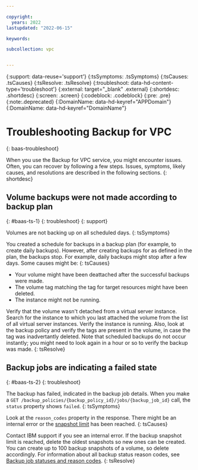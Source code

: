```yaml
---

copyright:
  years: 2022
lastupdated: "2022-06-15"

keywords:

subcollection: vpc


---
```


{:support: data-reuse='support'}
{:tsSymptoms: .tsSymptoms}
{:tsCauses: .tsCauses}
{:tsResolve: .tsResolve}
{:troubleshoot: data-hd-content-type='troubleshoot'}
{:external: target="_blank" .external}
{:shortdesc: .shortdesc}
{:screen: .screen}
{:codeblock: .codeblock}
{:pre: .pre}
{:note:.deprecated}
{:DomainName: data-hd-keyref="APPDomain"}
{:DomainName: data-hd-keyref="DomainName"}

# Troubleshooting Backup for VPC
{: baas-troubleshoot}

When you use the Backup for VPC service, you might encounter issues. Often, you can recover by following a few steps. Issues, symptoms, likely causes, and resolutions are described in the following sections.
{: shortdesc}

## Volume backups were not made according to backup plan
{: #baas-ts-1}
{: troubleshoot}
{: support}

Volumes are not backing up on all scheduled days.
{: tsSymptoms}

You created a schedule for backups in a backup plan (for example, to create daily backups). However, after creating backups for as defined in the plan, the backups stop. For example, daily backups might stop after a few days. Some causes might be:
{: tsCauses}

* Your volume might have been deattached after the successful backups were made.
* The volume tag matching the tag for target resources might have been deleted.
* The instance might not be running.

Verify that the volume wasn't detached from a virtual server instance. Search for the instance to which you last attached the volume from the list of all virtual server instances. Verify the instance is running. Also, look at the backup policy and verify the tags are present in the volume, in case the tag was inadvertantly deleted. Note that scheduled backups do not occur instantly; you might need to look again in a hour or so to verify the backup was made.
{: tsResolve}

## Backup jobs are indicating a failed state
{: #baas-ts-2}
{: troubleshoot}

The backup has failed, indicated in the backup job details. When you make a `GET /backup_policies/{backup_policy_id}/jobs/{backup_job_id}` call, the `status` property shows `failed`. 
{: tsSymptoms}

Look at the `reason_codes` property in the response. There might be an internal error or the [snapshot limit](/docs/vpc?topic=vpc-snapshots-vpc-faqs&interface=ui#faq-snapshot-3) has been reached.
{: tsCauses}

Contact IBM support if you see an internal error. If the backup snapshot limit is reached, delete the oldest snapshots so new ones can be created. You can create up to 100 backup snapshots of a volume, so delete accordingly. For information about all backup status reason codes, see [Backup job statuses and reason codes](TBD#backup-jobs-status).
{: tsResolve}
